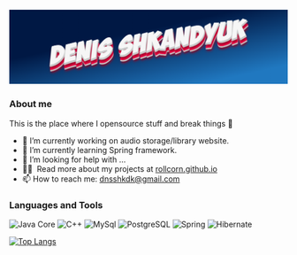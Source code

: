 <!--
**Rollcorn/Rollcorn** is a ✨ _special_ ✨ repository because its `README.md` (this file) appears on your GitHub profile.


- ⚡ Fun fact: ...
-->

![Header](https://github.com/Rollcorn/Rollcorn/blob/main/assets/image.png)

### About me

This is the place where I opensource stuff and break things :rofl:

- 🔭 I’m currently working on audio storage/library website.
- 🌱 I’m currently learning Spring framework.
- 🤔 I’m looking for help with ...
- 👨‍💻 &nbsp;Read more about my projects at [rollcorn.github.io](https://rollcorn.github.io./)
- 📫 How to reach me: dnsshkdk@gmail.com

### Languages and Tools

![Java Core](https://img.shields.io/badge/-Java-gray?style=for-the-badge&logo=Java&logoColor=ff9129) 
![C++](https://img.shields.io/badge/-C++-gray?style=for-the-badge&logo=C%2b%2b&logoColor=36a8ff)
![MySql](https://img.shields.io/badge/-MySQL-gray?style=for-the-badge&logo=mysql&logoColor=ffed)
![PostgreSQL](https://img.shields.io/badge/-PostgreSQL-gray?style=for-the-badge&logo=PostgreSQL&logoColor=ffed)
![Spring](https://img.shields.io/badge/-Spring-gray?style=for-the-badge&logo=Spring&logoColor=36ff70)
![Hibernate](https://img.shields.io/badge/-Hibernate-gray?style=for-the-badge&logo=Hibernate&logoColor=ffca89)

[![Top Langs](https://github-readme-stats.vercel.app/api/top-langs/?username=rollcorn)](https://github.com/anuraghazra/github-readme-stats)

